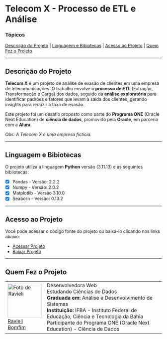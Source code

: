 # Telecom X - Processo de ETL e Análise

### Tópicos

[Descrição do Projeto](#descrição-do-projeto) | [Linguagem e Bibiotecas](#bibliotecas-utilizadas) | [Acesso ao Projeto](#acesso-ao-projeto) | [Quem Fez o Projeto](#desenvolvedora) 

<hr>
<h2 id="descrição-do-projeto">Descrição do Projeto</h2>

**Telecom X** é um projeto de análise de evasão de clientes em uma empresa de telecomunicações. O trabalho envolve o **processo de ETL** (Extração, Transformação e Carga) dos dados, seguido da **análise exploratória** para identificar padrões e fatores que levam à saída dos clientes, gerando insights para reduzir a taxa de evasão.

Este projeto foi um desafio proposto como parte do **Programa ONE** (Oracle Next Education) de **ciência de dados**, promovido pela **Oracle**, em parceria com a **Alura**.

_Obs: A Telecom X é uma empresa fictícia._

<hr>

<h2 id="bibliotecas-utilizadas">Linguagem e Bibiotecas</h2> 

O projeto utiliza a linguagem **Python** versão (3.11.13) e as seguintes bibliotecas:

- [x] Pandas - Versão: 2.2.2
- [x] Numpy - Versão: 2.0.2
- [x] Matplotlib - Versão 3.10.0
- [x] Seaborn - Versão: 0.13.2

<hr>

<h2 id="acesso-ao-projeto">Acesso ao Projeto</h2>

<p>Você pode acessar o código fonte do projeto ou baixá-lo clicando nos links abaixo:<a/> <br>

- <a href="https://github.com/RavyBomfim/Telecom-X-ETL/blob/main/TelecomX_ETL.ipynb">Acessar Projeto<a/> <br>
- <a href="https://github.com/RavyBomfim/Telecom-X-ETL/archive/refs/heads/main.zip">Baixar Projeto<a/>

<hr>

<h2 id="desenvolvedora">Quem Fez o Projeto</h2>

<table>
  <tr>
    <td>
      <a href="https://github.com/RavyBomfim">
        <img alt="Foto de Ravieli" src="https://github.com/user-attachments/assets/6af616cd-dd7b-4a27-b5d3-a8f251b37ade" width="110"><br>
        Ravieli Bomfim
      </a>
    </td>
    <td align="left" width="600">
      Desenvolvedora Web <br>
      Estudando Ciências de Dados <br>
      <b>Graduada em:</b> Análise e Desenvolvimento de Sistemas <br>
      <b>Instituição:</b> IFBA - Instituto Federal de Educação, Ciência e Tecnologia da Bahia <br>
      Participante do Programa ONE (Oracle Next Education) - Ciência de Dados
    </td>
  </tr>
</table>


